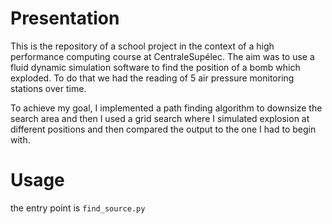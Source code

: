 # Presentation

This is the repository of a school project in the context of a high performance computing course at CentraleSupélec.
The aim was to use a fluid dynamic simulation software to find the position of a bomb which exploded. To do that we had the reading of 5 air pressure monitoring stations over time.

To achieve my goal, I implemented a path finding algorithm to downsize the search area and then I used a grid search where I simulated explosion at different positions and then compared the output to the one I had to begin with.

# Usage

the entry point is `find_source.py`
